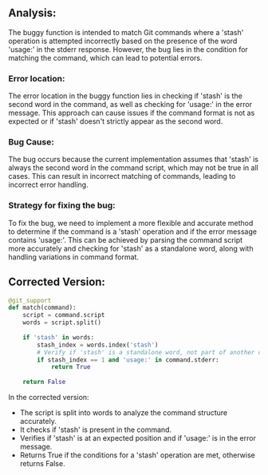## Analysis:
The buggy function is intended to match Git commands where a 'stash' operation is attempted incorrectly based on the presence of the word 'usage:' in the stderr response. However, the bug lies in the condition for matching the command, which can lead to potential errors.

### Error location:
The error location in the buggy function lies in checking if 'stash' is the second word in the command, as well as checking for 'usage:' in the error message. This approach can cause issues if the command format is not as expected or if 'stash' doesn't strictly appear as the second word.

### Bug Cause:
The bug occurs because the current implementation assumes that 'stash' is always the second word in the command script, which may not be true in all cases. This can result in incorrect matching of commands, leading to incorrect error handling.

### Strategy for fixing the bug:
To fix the bug, we need to implement a more flexible and accurate method to determine if the command is a 'stash' operation and if the error message contains 'usage:'. This can be achieved by parsing the command script more accurately and checking for 'stash' as a standalone word, along with handling variations in command format.

## Corrected Version:
```python
@git_support
def match(command):
    script = command.script
    words = script.split()
    
    if 'stash' in words:
        stash_index = words.index('stash')
        # Verify if 'stash' is a standalone word, not part of another command
        if stash_index == 1 and 'usage:' in command.stderr:
            return True
            
    return False
```

In the corrected version:
- The script is split into words to analyze the command structure accurately.
- It checks if 'stash' is present in the command.
- Verifies if 'stash' is at an expected position and if 'usage:' is in the error message.
- Returns True if the conditions for a 'stash' operation are met, otherwise returns False.